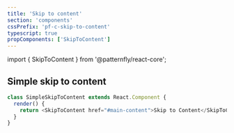 ```yaml
---
title: 'Skip to content'
section: 'components'
cssPrefix: 'pf-c-skip-to-content'
typescript: true
propComponents: ['SkipToContent']
---
```


import { SkipToContent } from '@patternfly/react-core';

## Simple skip to content
```js
class SimpleSkipToContent extends React.Component {
  render() {
    return <SkipToContent href="#main-content">Skip to Content</SkipToContent>;
  }
}
```
